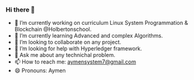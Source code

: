 ### Hi there 👋


- 🔭 I’m currently working on curriculum Linux System Programmation & Blockchain @Holbertonschool.
- 🌱 I’m currently learning Advanced and complex Algorithms.
- 👯 I’m looking to collaborate on any project.
- 🤔 I’m looking for help with Hyperledger framework.
- 💬 Ask me about any technichal problem.
- 📫 How to reach me: aymensystem7@gmail.com
- 😄 Pronouns: Aymen

